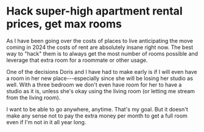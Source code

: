 # Hack super-high apartment rental prices, get max rooms

As I have been going over the costs of places to live anticipating the move coming in 2024 the costs of rent are absolutely insane right now. The best way to "hack" them is to always get the most number of rooms possible and leverage that extra room for a roommate or other usage.

One of the decisions Doris and I have had to make early is if I will even have a room in her new place---especially since she will be losing her studio as well. With a three bedroom we don't even have room for her to have a studio as it is, unless she's okay using the living room (or letting me stream from the living room).

I want to be able to go anywhere, anytime. That's my goal. But it doesn't make any sense not to pay the extra money per month to get a full room even if I'm not in it all year long.
